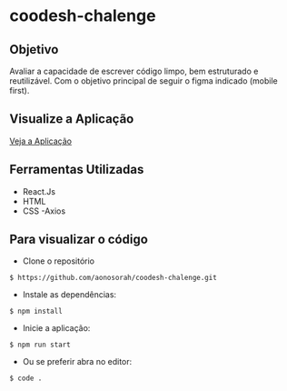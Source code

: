 # coodesh-chalenge
## Objetivo
Avaliar a capacidade de escrever código limpo, bem estruturado e reutilizável. Com o objetivo principal de seguir o figma indicado (mobile first).

## Visualize a Aplicação
[Veja a Aplicação](triforsys-challenge.surge.sh)

## Ferramentas Utilizadas
- React.Js 
- HTML
- CSS
-Axios


## Para visualizar o código
- Clone o repositório
```
$ https://github.com/aonosorah/coodesh-chalenge.git
```
- Instale as dependências:
```
$ npm install
```
- Inicie a aplicação:
```
$ npm run start
```
- Ou se preferir abra no editor:
```
$ code .
```
